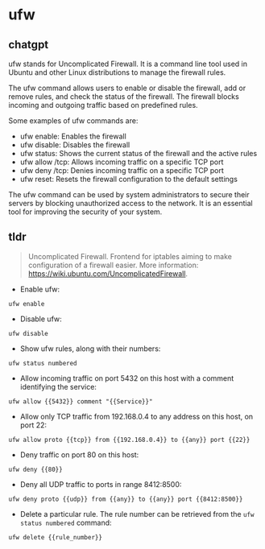 # ufw 
## chatgpt 
ufw stands for Uncomplicated Firewall. It is a command line tool used in Ubuntu and other Linux distributions to manage the firewall rules. 

The ufw command allows users to enable or disable the firewall, add or remove rules, and check the status of the firewall. The firewall blocks incoming and outgoing traffic based on predefined rules. 

Some examples of ufw commands are:
- ufw enable: Enables the firewall
- ufw disable: Disables the firewall
- ufw status: Shows the current status of the firewall and the active rules
- ufw allow <port>/tcp: Allows incoming traffic on a specific TCP port
- ufw deny <port>/tcp: Denies incoming traffic on a specific TCP port
- ufw reset: Resets the firewall configuration to the default settings

The ufw command can be used by system administrators to secure their servers by blocking unauthorized access to the network. It is an essential tool for improving the security of your system. 

## tldr 
 
> Uncomplicated Firewall.
> Frontend for iptables aiming to make configuration of a firewall easier.
> More information: <https://wiki.ubuntu.com/UncomplicatedFirewall>.

- Enable ufw:

`ufw enable`

- Disable ufw:

`ufw disable`

- Show ufw rules, along with their numbers:

`ufw status numbered`

- Allow incoming traffic on port 5432 on this host with a comment identifying the service:

`ufw allow {{5432}} comment "{{Service}}"`

- Allow only TCP traffic from 192.168.0.4 to any address on this host, on port 22:

`ufw allow proto {{tcp}} from {{192.168.0.4}} to {{any}} port {{22}}`

- Deny traffic on port 80 on this host:

`ufw deny {{80}}`

- Deny all UDP traffic to ports in range 8412:8500:

`ufw deny proto {{udp}} from {{any}} to {{any}} port {{8412:8500}}`

- Delete a particular rule. The rule number can be retrieved from the `ufw status numbered` command:

`ufw delete {{rule_number}}`
